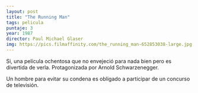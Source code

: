 ```yaml
---
layout: post
title: "The Running Man"
tags: pelicula
puntaje: 3
year: 1987
director: Paul Michael Glaser
img: https://pics.filmaffinity.com/the_running_man-652853038-large.jpg
---
```


Si, una película ochentosa que no envejeció para nada bien pero es divertida de verla. Protagonizada por Arnold Schwarzenegger. 

Un hombre para evitar su condena es obligado a participar de un concurso de televisión. 
